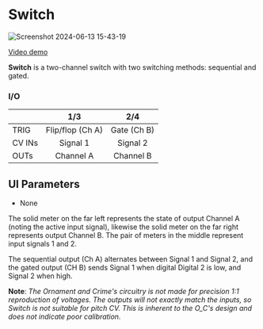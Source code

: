 # Switch

![Screenshot 2024-06-13 15-43-19](https://github.com/djphazer/O_C-Phazerville/assets/109086194/d2f17800-b343-4bbb-b6ab-44d38d48dce1)

[Video demo](https://youtu.be/juu65pJyXlY)

**Switch** is a two-channel switch with two switching methods: sequential and gated. 

### I/O

|        | 1/3 | 2/4 |
| ------ | :-: | :-: |
| TRIG   |  Flip/flop (Ch A)   |   Gate (Ch B)  |
| CV INs |  Signal 1   |   Signal 2  |
| OUTs   |  Channel A   |   Channel B  |


## UI Parameters
* None

The solid meter on the far left represents the state of output Channel A (noting the active input signal), likewise the solid meter on the far right represents output Channel B. The pair of meters in the middle represent input signals 1 and 2.

The sequential output (Ch A) alternates between Signal 1 and Signal 2, and the gated output (CH B) sends Signal 1 when digital Digital 2 is low, and Signal 2 when high.

**Note**: _The Ornament and Crime's circuitry is not made for precision 1:1 reproduction of voltages. The outputs will not exactly match the inputs, so Switch is not suitable for pitch CV. This is inherent to the O_C's design and does not indicate poor calibration._
